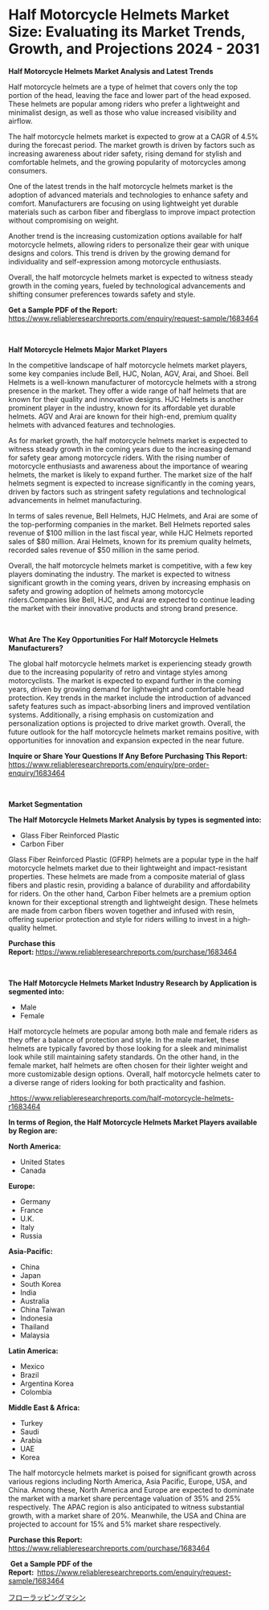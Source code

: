 <p><h1>Half Motorcycle Helmets Market Size: Evaluating its Market Trends, Growth, and Projections 2024 - 2031</h1></p><p><strong>Half Motorcycle Helmets Market Analysis and Latest Trends</strong></p>
<p><p>Half motorcycle helmets are a type of helmet that covers only the top portion of the head, leaving the face and lower part of the head exposed. These helmets are popular among riders who prefer a lightweight and minimalist design, as well as those who value increased visibility and airflow.</p><p>The half motorcycle helmets market is expected to grow at a CAGR of 4.5% during the forecast period. The market growth is driven by factors such as increasing awareness about rider safety, rising demand for stylish and comfortable helmets, and the growing popularity of motorcycles among consumers.</p><p>One of the latest trends in the half motorcycle helmets market is the adoption of advanced materials and technologies to enhance safety and comfort. Manufacturers are focusing on using lightweight yet durable materials such as carbon fiber and fiberglass to improve impact protection without compromising on weight.</p><p>Another trend is the increasing customization options available for half motorcycle helmets, allowing riders to personalize their gear with unique designs and colors. This trend is driven by the growing demand for individuality and self-expression among motorcycle enthusiasts.</p><p>Overall, the half motorcycle helmets market is expected to witness steady growth in the coming years, fueled by technological advancements and shifting consumer preferences towards safety and style.</p></p>
<p><strong>Get a Sample PDF of the Report:&nbsp;</strong> <a href="https://www.reliableresearchreports.com/enquiry/request-sample/1683464">https://www.reliableresearchreports.com/enquiry/request-sample/1683464</a></p>
<p>&nbsp;</p>
<p><strong>Half Motorcycle Helmets Major Market Players</strong></p>
<p><p>In the competitive landscape of half motorcycle helmets market players, some key companies include Bell, HJC, Nolan, AGV, Arai, and Shoei. Bell Helmets is a well-known manufacturer of motorcycle helmets with a strong presence in the market. They offer a wide range of half helmets that are known for their quality and innovative designs. HJC Helmets is another prominent player in the industry, known for its affordable yet durable helmets. AGV and Arai are known for their high-end, premium quality helmets with advanced features and technologies.</p><p>As for market growth, the half motorcycle helmets market is expected to witness steady growth in the coming years due to the increasing demand for safety gear among motorcycle riders. With the rising number of motorcycle enthusiasts and awareness about the importance of wearing helmets, the market is likely to expand further. The market size of the half helmets segment is expected to increase significantly in the coming years, driven by factors such as stringent safety regulations and technological advancements in helmet manufacturing.</p><p>In terms of sales revenue, Bell Helmets, HJC Helmets, and Arai are some of the top-performing companies in the market. Bell Helmets reported sales revenue of $100 million in the last fiscal year, while HJC Helmets reported sales of $80 million. Arai Helmets, known for its premium quality helmets, recorded sales revenue of $50 million in the same period.</p><p>Overall, the half motorcycle helmets market is competitive, with a few key players dominating the industry. The market is expected to witness significant growth in the coming years, driven by increasing emphasis on safety and growing adoption of helmets among motorcycle riders.Companies like Bell, HJC, and Arai are expected to continue leading the market with their innovative products and strong brand presence.</p></p>
<p>&nbsp;</p>
<p><strong>What Are The Key Opportunities For Half Motorcycle Helmets Manufacturers?</strong></p>
<p><p>The global half motorcycle helmets market is experiencing steady growth due to the increasing popularity of retro and vintage styles among motorcyclists. The market is expected to expand further in the coming years, driven by growing demand for lightweight and comfortable head protection. Key trends in the market include the introduction of advanced safety features such as impact-absorbing liners and improved ventilation systems. Additionally, a rising emphasis on customization and personalization options is projected to drive market growth. Overall, the future outlook for the half motorcycle helmets market remains positive, with opportunities for innovation and expansion expected in the near future.</p></p>
<p><strong>Inquire or Share Your Questions If Any Before Purchasing This Report:</strong> <a href="https://www.reliableresearchreports.com/enquiry/pre-order-enquiry/1683464">https://www.reliableresearchreports.com/enquiry/pre-order-enquiry/1683464</a></p>
<p>&nbsp;</p>
<p><strong>Market Segmentation</strong></p>
<p><strong>The Half Motorcycle Helmets Market Analysis by types is segmented into:</strong></p>
<p><ul><li>Glass Fiber Reinforced Plastic</li><li>Carbon Fiber</li></ul></p>
<p><p>Glass Fiber Reinforced Plastic (GFRP) helmets are a popular type in the half motorcycle helmets market due to their lightweight and impact-resistant properties. These helmets are made from a composite material of glass fibers and plastic resin, providing a balance of durability and affordability for riders. On the other hand, Carbon Fiber helmets are a premium option known for their exceptional strength and lightweight design. These helmets are made from carbon fibers woven together and infused with resin, offering superior protection and style for riders willing to invest in a high-quality helmet.</p></p>
<p><strong>Purchase this Report:&nbsp;</strong><a href="https://www.reliableresearchreports.com/purchase/1683464">https://www.reliableresearchreports.com/purchase/1683464</a></p>
<p>&nbsp;</p>
<p><strong>The Half Motorcycle Helmets Market Industry Research by Application is segmented into:</strong></p>
<p><ul><li>Male</li><li>Female</li></ul></p>
<p><p>Half motorcycle helmets are popular among both male and female riders as they offer a balance of protection and style. In the male market, these helmets are typically favored by those looking for a sleek and minimalist look while still maintaining safety standards. On the other hand, in the female market, half helmets are often chosen for their lighter weight and more customizable design options. Overall, half motorcycle helmets cater to a diverse range of riders looking for both practicality and fashion.</p></p>
<p><a href="https://www.reliableresearchreports.com/half-motorcycle-helmets-r1683464">&nbsp;https://www.reliableresearchreports.com/half-motorcycle-helmets-r1683464</a></p>
<p><strong>In terms of Region, the Half Motorcycle Helmets Market Players available by Region are:</strong></p>
<p>
    <p> <strong> North America: </strong>
        <ul>
            <li>United States</li>
            <li>Canada</li>
        </ul>
        </p> 
    <p> <strong> Europe: </strong>
        <ul>
            <li>Germany</li>
            <li>France</li>
            <li>U.K.</li>
            <li>Italy</li>
            <li>Russia</li>
        </ul>
        </p> 
    <p> <strong> Asia-Pacific: </strong>
        <ul>
            <li>China</li>
            <li>Japan</li>
            <li>South Korea</li>
            <li>India</li>
            <li>Australia</li>
            <li>China Taiwan</li>
            <li>Indonesia</li>
            <li>Thailand</li>
            <li>Malaysia</li>
        </ul>
        </p> 
    <p> <strong> Latin America: </strong>
        <ul>
            <li>Mexico</li>
            <li>Brazil</li>
            <li>Argentina Korea</li>
            <li>Colombia</li>
        </ul>
        </p> 
    <p> <strong> Middle East & Africa: </strong>
        <ul>
            <li>Turkey</li>
            <li>Saudi</li>
            <li>Arabia</li>
            <li>UAE</li>
            <li>Korea</li>
        </ul>
    </p>
    </p>
<p><p>The half motorcycle helmets market is poised for significant growth across various regions including North America, Asia Pacific, Europe, USA, and China. Among these, North America and Europe are expected to dominate the market with a market share percentage valuation of 35% and 25% respectively. The APAC region is also anticipated to witness substantial growth, with a market share of 20%. Meanwhile, the USA and China are projected to account for 15% and 5% market share respectively.</p></p>
<p><strong>Purchase this Report: </strong><a href="https://www.reliableresearchreports.com/purchase/1683464">https://www.reliableresearchreports.com/purchase/1683464</a></p>
<p>&nbsp;<strong>Get a Sample PDF of the Report:&nbsp;&nbsp;</strong><a href="https://www.reliableresearchreports.com/enquiry/request-sample/1683464">https://www.reliableresearchreports.com/enquiry/request-sample/1683464</a></p>
<p><strong></strong></p>
<p><p><a href="https://github.com/nemesis2824/Market-Research-Report-List-1/blob/main/600016132491.md">フローラッピングマシン</a></p></p>
